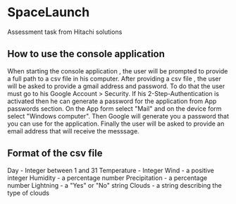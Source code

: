 # SpaceLaunch
Assessment task from Hitachi solutions
## How to use the console application

When starting the console application , the user will be prompted to provide a full path to a csv file in his computer.
After providing a csv file , the user will be asked to provide a gmail address and password. To do that  the user must go to his Google Account > Security.
If his 2-Step-Authentication is activated then he can generate a password for the application from App passwords section. On the App form select "Mail" and on the
device form select "Windows computer". Then Google will generate you a password that you can use for the application. Finally the user will be asked to provide an email address that will receive the messsage.

## Format of the csv file
Day - Integer between 1 and 31
Temperature - Integer
Wind - a positive integer
Humidity - a percentage number
Precipitation - a percentage number
Lightning - a "Yes" or "No" string
Clouds - a string describing the type of clouds
